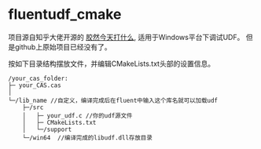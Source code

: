 # fluentudf_cmake
项目源自知乎大佬开源的 [胶然今天打什么](https://zhuanlan.zhihu.com/p/492619039), 适用于Windows平台下调试UDF。
但是github上原始项目已经没有了。


按如下目录结构摆放文件，并编辑CMakeLists.txt头部的设置信息。

```
/your_cas_folder:
├─ your_CAS.cas
│
└─/lib_name //自定义，编译完成后在fluent中输入这个库名就可以加载udf
    ├─/src
    │   ├─ your_udf.c //你的udf源文件
    │   ├─ CMakeLists.txt
    │   └─/support
    └─/win64  //编译完成的libudf.dll存放目录
```
